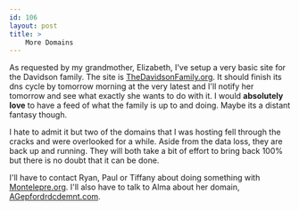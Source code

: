 ```yaml
---
id: 106
layout: post
title: >
    More Domains
---
```


As requested by my grandmother, Elizabeth, I've setup a very basic site for the Davidson family. The site is <a href="http://www.thedavidsonfamily.org">TheDavidsonFamily.org</a>. It should finish its dns cycle by tomorrow morning at the very latest and I'll notify her tomorrow and see what exactly she wants to do with it. I would <strong>absolutely love</strong> to have a feed of what the family is up to and doing. Maybe its a distant fantasy though.

I hate to admit it but two of the domains that I was hosting fell through the cracks and were overlooked for a while. Aside from the data loss, they are back up and running. They will both take a bit of effort to bring back 100% but there is no doubt that it can be done.

I'll have to contact Ryan, Paul or Tiffany about doing something with <a href="http://www.montelepre.org">Montelepre.org</a>. I'll also have to talk to Alma about her domain, <a href="http://www.agepfordrdcdemnt.com">AGepfordrdcdemnt.com</a>.
